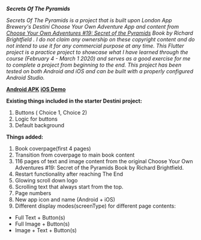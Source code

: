 ***Secrets Of The Pyramids***

*Secrets Of The Pyramids is a project that is built upon London App Brewery's Destini Choose Your Own Adventure App and content from [Choose Your Own Adventures #19: Secret of the Pyramids](https://drive.google.com/open?id=1n4i-V5GM0fGS0C-mF8-XB9tAJHwFA6nM) Book by Richard Brightfield . I do not claim any ownership on these copyright content and do not intend to use it for any commercial purpose at any time. This Flutter project is a practice project to showcase what I have learned through the course (February 4 - March 1 2020) and serves as a good exercise for me to complete a project from beginning to the end. This project has been tested on both Android and iOS and can be built with a properly configured Android Studio.* 

**[Android APK](https://drive.google.com/open?id=1JFuvMzWXzg7rnqWsGPF5Iz11cQa5ZWM5)** 
**[iOS Demo](https://drive.google.com/open?id=1cgWRSXttKt9xkE37ix1PHiGYJ8Ki3xR3)**




**Existing things included in the starter Destini project:**
1. Buttons ( Choice 1, Choice 2) 
2. Logic for buttons
3. Default background 



**Things added:**
1. Book coverpage(first 4 pages)
2. Transition from coverpage to main book content
3. 116 pages of text and image content from the original Choose Your Own Adventures #19: Secret of the Pyramids Book by Richard Brightfield.
4. Restart functionality after reaching The End 
5. Glowing scroll down logo 
6. Scrolling text that always start from the top.
7. Page numbers
8. New app icon and name (Android + iOS)
8. Different display modes(screenType) for different page contents: 
  - Full Text + Button(s)
  - Full Image + Button(s)
  - Image + Text + Button(s)

